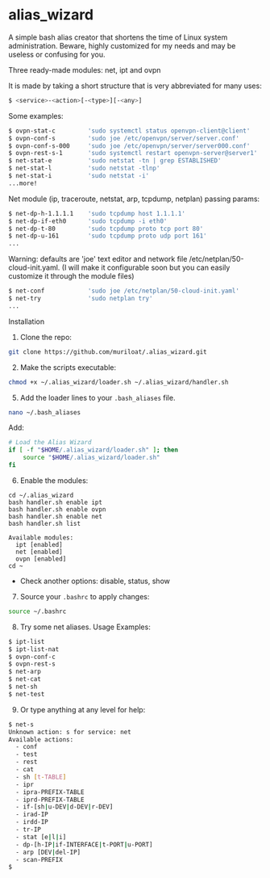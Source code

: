 # alias_wizard
A simple bash alias creator that shortens the time of Linux system administration.
Beware, highly customized for my needs and may be useless or confusing for you.

Three ready-made modules: net, ipt and ovpn

It is made by taking a short structure that is very abbreviated for many uses:
```bash
$ <service>-<action>[-<type>][-<any>]
```

Some examples:
```bash
$ ovpn-stat-c         'sudo systemctl status openvpn-client@client'
$ ovpn-conf-s         'sudo joe /etc/openvpn/server/server.conf'
$ ovpn-conf-s-000     'sudo joe /etc/openvpn/server/server000.conf'
$ ovpn-rest-s-1       'sudo systemctl restart openvpn-server@server1'
$ net-stat-e          'sudo netstat -tn | grep ESTABLISHED'
$ net-stat-l          'sudo netstat -tlnp'
$ net-stat-i          'sudo netstat -i'
...more!
```

Net module (ip, traceroute, netstat, arp, tcpdump, netplan) passing params:
```bash
$ net-dp-h-1.1.1.1    'sudo tcpdump host 1.1.1.1'
$ net-dp-if-eth0      'sudo tcpdump -i eth0'
$ net-dp-t-80         'sudo tcpdump proto tcp port 80'
$ net-dp-u-161        'sudo tcpdump proto udp port 161'
...
```
Warning: defaults are 'joe' text editor and network file /etc/netplan/50-cloud-init.yaml. 
(I will make it configurable soon but you can easily customize it through the module files)
```bash
$ net-conf            'sudo joe /etc/netplan/50-cloud-init.yaml'
$ net-try             'sudo netplan try'
...
```

Installation

1. Clone the repo:
```bash
git clone https://github.com/muriloat/.alias_wizard.git
```

2. Make the scripts executable:
```bash
chmod +x ~/.alias_wizard/loader.sh ~/.alias_wizard/handler.sh
```

5. Add the loader lines to your `.bash_aliases` file.
```bash
nano ~/.bash_aliases
```
Add:

```bash
# Load the Alias Wizard
if [ -f "$HOME/.alias_wizard/loader.sh" ]; then
    source "$HOME/.alias_wizard/loader.sh"
fi
```

6. Enable the modules:
```
cd ~/.alias_wizard
bash handler.sh enable ipt
bash handler.sh enable ovpn
bash handler.sh enable net
bash handler.sh list
```
```
Available modules:
  ipt [enabled]
  net [enabled]
  ovpn [enabled]
cd ~
```
* Check another options: disable, status, show

7. Source your `.bashrc` to apply changes:
```bash
source ~/.bashrc
```

8. Try some net aliases. Usage Examples:

```bash
$ ipt-list
$ ipt-list-nat
$ ovpn-conf-c
$ ovpn-rest-s
$ net-arp
$ net-cat
$ net-sh
$ net-test
```
9. Or type anything at any level for help:

```bash
$ net-s
Unknown action: s for service: net
Available actions:
  - conf
  - test
  - rest
  - cat
  - sh [t-TABLE]
  - ipr
  - ipra-PREFIX-TABLE
  - iprd-PREFIX-TABLE
  - if-[sh|u-DEV|d-DEV|r-DEV]
  - irad-IP
  - irdd-IP
  - tr-IP
  - stat [e|l|i]
  - dp-[h-IP|if-INTERFACE|t-PORT|u-PORT]
  - arp [DEV|del-IP]
  - scan-PREFIX
$ 
```